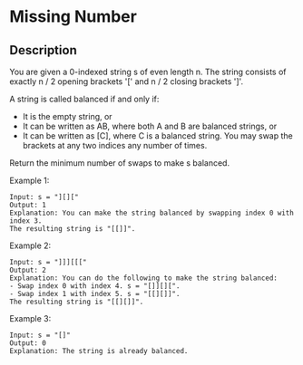 # Missing Number
## Description

You are given a 0-indexed string s of even length n. The string consists of exactly n / 2 opening brackets '[' and n / 2 closing brackets ']'.

A string is called balanced if and only if:

- It is the empty string, or
- It can be written as AB, where both A and B are balanced strings, or
- It can be written as [C], where C is a balanced string.
You may swap the brackets at any two indices any number of times.

Return the minimum number of swaps to make s balanced.

Example 1:

```
Input: s = "][]["
Output: 1
Explanation: You can make the string balanced by swapping index 0 with index 3.
The resulting string is "[[]]".
```

Example 2:

```
Input: s = "]]][[["
Output: 2
Explanation: You can do the following to make the string balanced:
- Swap index 0 with index 4. s = "[]][][".
- Swap index 1 with index 5. s = "[[][]]".
The resulting string is "[[][]]".
```

Example 3:

```
Input: s = "[]"
Output: 0
Explanation: The string is already balanced.
```